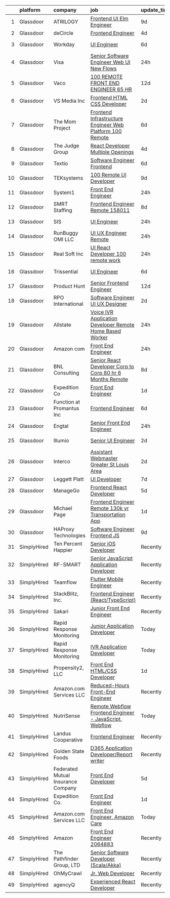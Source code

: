 

|    | platform    | company                            | job                                                                                                                                                                                                                                                                                                                                                                                                                                                                                                                                                                                                                                                                                                                                                                                                                                                                                                                                                                                                                                                                                                                                                                                                                                                                                                                                                                                                                                                                                                                                                                                                                                                                          | update_time   | location             |
|---:|:------------|:-----------------------------------|:-----------------------------------------------------------------------------------------------------------------------------------------------------------------------------------------------------------------------------------------------------------------------------------------------------------------------------------------------------------------------------------------------------------------------------------------------------------------------------------------------------------------------------------------------------------------------------------------------------------------------------------------------------------------------------------------------------------------------------------------------------------------------------------------------------------------------------------------------------------------------------------------------------------------------------------------------------------------------------------------------------------------------------------------------------------------------------------------------------------------------------------------------------------------------------------------------------------------------------------------------------------------------------------------------------------------------------------------------------------------------------------------------------------------------------------------------------------------------------------------------------------------------------------------------------------------------------------------------------------------------------------------------------------------------------|:--------------|:---------------------|
|  1 | Glassdoor   | ATRILOGY                           | [Frontend   UI Elm Engineer](https://www.glassdoor.com/partner/jobListing.htm?pos=109&ao=1110586&s=58&guid=00000181b366e1b091835a95a7c1fa7d&src=GD_JOB_AD&t=SR&vt=w&ea=1&cs=1_2591b9ee&cb=1656572273509&jobListingId=1007951974151&cpc=9DC6E4D8324653EE&jrtk=3-0-1g6pmdoegh7jj801-1g6pmdof0k61j800-68a92fa90fcbb848--6NYlbfkN0Coaqwr41TC2LgejnR7Utnytr6GYvK_E0y3WIq7ZdLRae9o-QpJIESlqP3qGLJFeU5dqe6N4gMCbDR-n3pXvhT98Mgxod8UQAAqLWEQreMdixZW2B1RD6nfE-sLKercspbsywCsncoq0A22johr5wHrPfrvYirmkD7Z-IhZUBpg9n0XvkQQuqYKp6cIBLnCcSwzBWNWAwlFUgRWgPh2_ATYMq-9sXKbIZebuK9pc88H4lJLaAAgGwe8a_m8R8vLDTIUNkWy0bv91qp0mwaqmxAwTMQvyynsCNMUbGmyEQJ-Wrka_NvPTn2lLXBrtpTdBybqfGeBOJD0iwLTWJDjVjD9JSP0UsgoUQC8ceOFzSXrMpw3YgqiqYb7cSkXUfldybCDImKFiKYiu7U5I3OdylrQeIbcUCa_eH2x5Uyh3w2fLU0YeOk6BFs_c4txozpGMh7-Voj8lmcvwwCgbzh5xCGMuRJ4TKkhB_Np41agn9RbZZ1uTYOqAejZ_64yam8fCxU6G1DIH71VZw%3D%3D)                                                                                                                                                                                                                                                                                                                                                                                                                                                                                                                                                                                                                                                                                                                                                                                            | 9d            | Remote               |
|  2 | Glassdoor   | deCircle                           | [Frontend Engineer](https://www.glassdoor.com/partner/jobListing.htm?pos=126&ao=1136043&s=58&guid=00000181b366e1b091835a95a7c1fa7d&src=GD_JOB_AD&t=SR&vt=w&cs=1_b79ec125&cb=1656572273510&jobListingId=1007963235586&jrtk=3-0-1g6pmdoegh7jj801-1g6pmdof0k61j800-dd5f0d586b805b4e-)                                                                                                                                                                                                                                                                                                                                                                                                                                                                                                                                                                                                                                                                                                                                                                                                                                                                                                                                                                                                                                                                                                                                                                                                                                                                                                                                                                                           | 4d            | Remote               |
|  3 | Glassdoor   | Workday                            | [UI Engineer](https://www.glassdoor.com/partner/jobListing.htm?pos=121&ao=1136043&s=58&guid=00000181b366e1b091835a95a7c1fa7d&src=GD_JOB_AD&t=SR&vt=w&cs=1_ede599cd&cb=1656572273510&jobListingId=1007959907290&jrtk=3-0-1g6pmdoegh7jj801-1g6pmdof0k61j800-ada1f711f25d9fab-)                                                                                                                                                                                                                                                                                                                                                                                                                                                                                                                                                                                                                                                                                                                                                                                                                                                                                                                                                                                                                                                                                                                                                                                                                                                                                                                                                                                                 | 6d            | Pleasanton, CA       |
|  4 | Glassdoor   | Visa                               | [Senior Software Engineer   Web UI  New Flows](https://www.glassdoor.com/partner/jobListing.htm?pos=122&ao=1136043&s=58&guid=00000181b366e1b091835a95a7c1fa7d&src=GD_JOB_AD&t=SR&vt=w&cs=1_f965b183&cb=1656572273510&jobListingId=1007972075918&jrtk=3-0-1g6pmdoegh7jj801-1g6pmdof0k61j800-0d93a301127dfbba-)                                                                                                                                                                                                                                                                                                                                                                                                                                                                                                                                                                                                                                                                                                                                                                                                                                                                                                                                                                                                                                                                                                                                                                                                                                                                                                                                                                | 24h           | Foster City, CA      |
|  5 | Glassdoor   | Vaco                               | [100  REMOTE   FRONT END ENGINEER    65 HR](https://www.glassdoor.com/partner/jobListing.htm?pos=115&ao=1110586&s=58&guid=00000181b366e1b091835a95a7c1fa7d&src=GD_JOB_AD&t=SR&vt=w&ea=1&cs=1_1e7938c4&cb=1656572273510&jobListingId=1007947396702&cpc=3BA4CE39D5B5DEF5&jrtk=3-0-1g6pmdoegh7jj801-1g6pmdof0k61j800-58688c7a8f706af9--6NYlbfkN0D_sybMACCpf9B-677oK5j6rPldVB6BlrVvFjO_o-GJZbzuF-qh4PxErFUqfUsv_6uinODIL5mAZVVJitIfjLALgNjW5B-RZcEq3PbL2IbPjVfEAYoffua0oZHfkMewnXWVRF3DdMw69ug2sMsz3Xw8qMj1Qqg_aE_8SvbmpL7ouqOMYPoYN6ekyrmrC9lLQ8afrx9EJWAiPEIHyX_cVhIin4pMJarWsH1BUNASD_rui61Q73gH1-d3uO13ZrXwtr01b3uczFX0fupl5k3uMHOrW-lpn_n4clUw03Vx7P-8WdYaiZx5QBdUOqn-Y6XrkZxOApmoh2tVpnEv-omeJd7lsEv8UzYJvC3Xj8redMhuTe6us4oKClktapa2BIXhMGtOO3axd6WxRfsIFuPVY7DSdgvgOwHZtb59CwZlhMMvNFGb3EdaS6Fl_fS3z-rp3VLfq_SzAeoxPT7tj-XGClKtMoIqgE1uCRn1LmeLeAzowq1I2cdpOnYjatbacsvgnIPUbXK4BW3RY7iXqrjTGXdSQJRaDc9l_Rk%3D)                                                                                                                                                                                                                                                                                                                                                                                                                                                                                                                                                                                                                                                                                                                                                           | 12d           | Nashville, TN        |
|  6 | Glassdoor   | VS Media Inc                       | [Frontend HTML CSS Developer](https://www.glassdoor.com/partner/jobListing.htm?pos=130&ao=1136043&s=58&guid=00000181b366e1b091835a95a7c1fa7d&src=GD_JOB_AD&t=SR&vt=w&cs=1_080ee2de&cb=1656572273510&jobListingId=1007967057812&jrtk=3-0-1g6pmdoegh7jj801-1g6pmdof0k61j800-3443cfae60bfd52c-)                                                                                                                                                                                                                                                                                                                                                                                                                                                                                                                                                                                                                                                                                                                                                                                                                                                                                                                                                                                                                                                                                                                                                                                                                                                                                                                                                                                 | 2d            | Praha, TX            |
|  7 | Glassdoor   | The Mom Project                    | [Frontend Infrastructure Engineer  Web Platform  100  Remote ](https://www.glassdoor.com/partner/jobListing.htm?pos=110&ao=1110586&s=58&guid=00000181b366e1b091835a95a7c1fa7d&src=GD_JOB_AD&t=SR&vt=w&cs=1_e048181b&cb=1656572273508&jobListingId=1007960551232&cpc=48B9F4758953335C&jrtk=3-0-1g6pmdoegh7jj801-1g6pmdof0k61j800-8b6cd9f3fdcd4673--6NYlbfkN0BDp_epf89aHDQhKpPegNJQ_ldQpEFZQsM9OcONMGxWx6pU56EKHF58QjVdAUvn2gXYKO4z_26SU89mHjci_GDptnJftDDPcxP0KxPscXU_iJibb62k-e_C3qR3RrmGQfpENVf3k1cehNsQ5_FH7xqIjMtBDL8gXo6Q733l_qCP9oQWR6Oy0psELGpZjphkp0fWtgUKAC_m94DbKkgmhMX2fZneORsDDrRyefB4XSoyOLM5lHvA0lCw775le9cLnyDs_Q6qYosIkCpd0-wH0rLtESeir122nszDzQKzw2PZhE17PkiVa_wezs1d1l8iWid9ZgGX8U6l24zyxtQ_wpmBYKnio6eZGaBoEW8DNtjyrY7ED5x090qr1HhQpNmyq_3xDt-fu2bpO8y5UJjl5duqkc9FWqdNpvTV6jeVRQUyqnoLX4qVlpFgbLJ8PMgKcnExQKebLFFrHu1LiALXIowBPY6w8GKwaf9Vtb22L1YGQj4tmYNf912yvz9mqA3d7UooBmFToa6Ix4TWbE_S6G6Pyj_A0DZdnz2wDhMhwCjywPYma0tDINAbPufCCGaWTPc%3D)                                                                                                                                                                                                                                                                                                                                                                                                                                                                                                                                                                                                                                                                                                             | 6d            | Remote               |
|  8 | Glassdoor   | The Judge Group                    | [React Developer  Multiple Openings ](https://www.glassdoor.com/partner/jobListing.htm?pos=107&ao=1110586&s=58&guid=00000181b366e1b091835a95a7c1fa7d&src=GD_JOB_AD&t=SR&vt=w&cs=1_156594a6&cb=1656572273508&jobListingId=1007963240515&cpc=1120CD366D53BFD9&jrtk=3-0-1g6pmdoegh7jj801-1g6pmdof0k61j800-d48de8b7d052d952--6NYlbfkN0AEfvaTCbEyT-QU0mB1I0G9RQ6RLW6MmY4ibAKfSb27DkVWgLbvCGilYWmviU5BJjyNQT2aN9fkkQ1H2uZ_WjwC46DAHUuHQRo-mSD7C9QDvyrEW7R7b_MWDhVUI4Ifm--fdHBYuZOo8MPgW3nAMfprUdRBzNCT1PlIZsQuzElbaTo5RXDblH2qQw130C9eO8DlqBGTDqs1dyxYg99tRhmZ8gK9GG8ma9qmz8gChtOIp6mlwNUB0h0LTGp_sl8OU2bqWR4Jfk0y3fF6nrs3vikIgIhJFWrYZ75DXJ6M7siGaV7RwF6-E3VUVE1Nii7tTBR3K8Kz9-KyEsuq8umFowVycCxjUHATdZJZczNKOSu9BQ8MHucw8q3mXOVhNGulMknZ0tN8QaNOvtG-AAIRWLGKBKFJ6ZPpaNmc3vTuQzwftP5lrMPnqZLcf2iM3UwjVX7ZOKZn-R3o9mVA4w9lKnrshKVSlSoTfWvjldPUrm7a4uVGAVzpJrj3NGQY8zOyFbxrm1u7WHgBP6bg7mYWkdTGiL8UrcsDP9Y8RDigrumMGuDqIDOb9n_Ab9fRGpD6ftRNecvAsz545aq0dh1es9v5coFwBjgiJxM1t_Cc8hzWNFzekUS3rzs9wZXGLKxGAHomFGj6hd8XCeEaMhdceUrE8zICrlHisng%3D)                                                                                                                                                                                                                                                                                                                                                                                                                                                                                                                                                                                                                                      | 4d            | Remote               |
|  9 | Glassdoor   | Textio                             | [Software Engineer  Frontend ](https://www.glassdoor.com/partner/jobListing.htm?pos=129&ao=1136043&s=58&guid=00000181b366e1b091835a95a7c1fa7d&src=GD_JOB_AD&t=SR&vt=w&cs=1_a45b6f70&cb=1656572273510&jobListingId=1007960704624&jrtk=3-0-1g6pmdoegh7jj801-1g6pmdof0k61j800-2cbb7fc0601d8919-)                                                                                                                                                                                                                                                                                                                                                                                                                                                                                                                                                                                                                                                                                                                                                                                                                                                                                                                                                                                                                                                                                                                                                                                                                                                                                                                                                                                | 6d            | Seattle, WA          |
| 10 | Glassdoor   | TEKsystems                         | [100  Remote UI Developer](https://www.glassdoor.com/partner/jobListing.htm?pos=111&ao=1110586&s=58&guid=00000181b366e1b091835a95a7c1fa7d&src=GD_JOB_AD&t=SR&vt=w&cs=1_b039c121&cb=1656572273508&jobListingId=1007953178062&cpc=451933188B21919D&jrtk=3-0-1g6pmdoegh7jj801-1g6pmdof0k61j800-d3956c46580d6977--6NYlbfkN0AuKz8EBO1xHDEL7V2YF9xF3dC_I9B9i-Zw2Jh8clPMK9BxhHDJszxSyW718EipT5P2MyPDlS-4k0k6GEHyNj7NkJW8zZj93Iq-Cx0BoQ0nKgYq-8fHSWfboDjtmjf9AhZS9oM6IrcdNIERSN6UW6E7rEns8ORMnZte4ZYa4j6j8VCywIRfp0A2xzmTwtDuAyyZaSgv1ERTGoENvQmT6jzak807DXwylBxMPWD1wdYRD7MkPAqX2ull3Wz7j_zSzHcyun_kUYteMp7eY-SYokrQxD-5yeypP4lqihb8LqSgkXA90obVZ-aUudFuVpXlDIKCPmfn8lUCMFiqRBbxs-dnbD2N5emC-sJb79V3xNBqfb6tHhf_scmuQ84FEYd42B6Jb_rl7K8J5pSAVvzzls-iptywYK6zJGmJvelhWtKLhX3c4uthKEOeGe0SKWUrI_xseWKZMfHD7L8lehlztWxC4NTqkvn3FtLKzjuLXhlts41YGrolPUHjPLjmaKsp_xFORwNtlOd3nfJnYku2wzxC1zVw_ik2nuaH_97vyjFpj1MgcunPW8i_2BDZbv1gMStBDuutsOFwEgrrFsYONV-IzMU0pRilsMhipuhgxzbmBq31juN5LqrZLPeO4sjkNHskIrSaFsJqhdgivEtDKR6BptOz5l1Os_7mmbYAZUlLRK2epW4kT08j8oCPlhFUPXyhTgfqj4UYig5ZggsoWEJILoDPCjLuPjG0zOZqUMgJr4CliCHQ9tb5aHhydOadfI43HTSU4w6AAvh_45qDtYkMOKIo5lIK7SSxMrfhatB397QCe27GPA2KSKXmgppxJOf7KbFVj5zqZCUPUYxKnZJkUrb6lUqW7_SdygE28788U3xlUtCFrJQVdypHwRXivNhE7lv_Co3eBvLRLweM6cu7ky0qCjfrtpEJQE8b5SjMbyMVpQgVREFOGei3MJffjzk%3D)                                                                                                                                                                                                                                                                                                                                                 | 9d            | Atlanta, GA          |
| 11 | Glassdoor   | System1                            | [Front End Engineer](https://www.glassdoor.com/partner/jobListing.htm?pos=124&ao=1136043&s=58&guid=00000181b366e1b091835a95a7c1fa7d&src=GD_JOB_AD&t=SR&vt=w&cs=1_fc70718f&cb=1656572273510&jobListingId=1007971653258&jrtk=3-0-1g6pmdoegh7jj801-1g6pmdof0k61j800-3d9ba37531c09930-)                                                                                                                                                                                                                                                                                                                                                                                                                                                                                                                                                                                                                                                                                                                                                                                                                                                                                                                                                                                                                                                                                                                                                                                                                                                                                                                                                                                          | 24h           | Remote               |
| 12 | Glassdoor   | SMRT Staffing                      | [Frontend Engineer  Remote   158011](https://www.glassdoor.com/partner/jobListing.htm?pos=108&ao=1110586&s=58&guid=00000181b366e1b091835a95a7c1fa7d&src=GD_JOB_AD&t=SR&vt=w&ea=1&cs=1_cb1f684a&cb=1656572273508&jobListingId=1007955271154&cpc=A65DF3A704A48F9B&jrtk=3-0-1g6pmdoegh7jj801-1g6pmdof0k61j800-108d833c51046b8a--6NYlbfkN0B1iZffVNwR6yblgx4UGLPVYtj6CoeVi8wBybtNKgrFUOUXRgJbsWR06Qg0ALePDRbHJLWlQmYXsFyQqWuiDwZ6TabC5c7hvZOHYvvPMIc6sgcRC71RL1rFhfXgXleD67TENPdnVQJP9HD3pZdQ2jCyWoQd7YgqMi46X19hqownWDuuwwDXAD4aMfjWebe2EjsfkfHzC5xr_vaL3N3meEancbAtbxPiU9gcaEPe6LdXM_FM2TjN29KsQOVnka05oGiVDJeVzzc0kDr7kPIsSWuhxoQA4uCznQ8giJRotUw4veLDwUXExQ7PgfkAoJegUUa7hFH2s3G8-mD6jouzn01ceT0izqTjHTvAI8gcj1JK_Db4ZJ9lh9IgKjfNgwTKjvsPxxT70UlS-4gNXCekX0n20VQJ3OHwQCqZOr3AQNTryD3N1kNNTAtjBguxhLBKJx8_vLniS7wYUhTKDtxKUSBov7c2WY9rAAiygKoW1UYZKPX-8zwULcQFzJWuhJ6cH55Owo3Ddw4aINqIWLwDC7mW5Mdw6r2hjPPKD5q1JVq0gg%3D%3D)                                                                                                                                                                                                                                                                                                                                                                                                                                                                                                                                                                                                                                                                                                                                                    | 8d            | New York, NY         |
| 13 | Glassdoor   | SIS                                | [UI Engineer](https://www.glassdoor.com/partner/jobListing.htm?pos=116&ao=1136043&s=58&guid=00000181b366e1b091835a95a7c1fa7d&src=GD_JOB_AD&t=SR&vt=w&cs=1_263af13b&cb=1656572273509&jobListingId=1007971185075&jrtk=3-0-1g6pmdoegh7jj801-1g6pmdof0k61j800-01e82bb3eb3adf64-)                                                                                                                                                                                                                                                                                                                                                                                                                                                                                                                                                                                                                                                                                                                                                                                                                                                                                                                                                                                                                                                                                                                                                                                                                                                                                                                                                                                                 | 24h           | Sunnyvale, CA        |
| 14 | Glassdoor   | RunBuggy OMI LLC                   | [UI UX Engineer  Remote](https://www.glassdoor.com/partner/jobListing.htm?pos=125&ao=1136043&s=58&guid=00000181b366e1b091835a95a7c1fa7d&src=GD_JOB_AD&t=SR&vt=w&ea=1&cs=1_dfe58fbb&cb=1656572273510&jobListingId=1007970961814&jrtk=3-0-1g6pmdoegh7jj801-1g6pmdof0k61j800-47225a62e1b6a6a4-)                                                                                                                                                                                                                                                                                                                                                                                                                                                                                                                                                                                                                                                                                                                                                                                                                                                                                                                                                                                                                                                                                                                                                                                                                                                                                                                                                                                 | 24h           | Remote               |
| 15 | Glassdoor   | Real Soft  Inc                     | [UI React Developer   100  remote work](https://www.glassdoor.com/partner/jobListing.htm?pos=114&ao=1110586&s=58&guid=00000181b366e1b091835a95a7c1fa7d&src=GD_JOB_AD&t=SR&vt=w&ea=1&cs=1_c24e4c8e&cb=1656572273509&jobListingId=1007970580854&cpc=AC285F3A3ECA6BB0&jrtk=3-0-1g6pmdoegh7jj801-1g6pmdof0k61j800-5284f85ad6195eef--6NYlbfkN0DiQIiDHDK-hQubne5EGaja-6KWeX3s4TLCkt3ADUaSLMlLPfpfJJ3bm-5w7QVCX0iw-Wgi7W_Hrx0OEeBckaVKchnq7aP2epdDcRZHVfSr9VmXcWpO77UbIiHbCLM4sus6epIQS1CjkGF4clU1Wk7FOVFLk9I2CUixOrmxmsjzYUyaiQ8E5D4nbjEI4DmnK8yVQMQxzwyO1fGkwAGVd4EVm7tOCNvprasLYkcWOPF0roDJFSoUGaLaJSh1CL8XqqL1ITrLAecOdWQRyKQd79CE8JmzGxCQFC23gaOSfl1EO6NzJIj7yw8F7wVUhUq869jUjtvAOOzD-qDBHKR6gy53AXl-JWjVpeWA4yuoEg2vshnlfqBModH4KaxHfEyjutiQEcXHJ6tZZcY2GMlwAob71Ke_EPcdpw3KG1N6aB9wXcjsdckPYsDjM5zoRhL4dW_fdw0TU6OeuXbRC2zJAHf_X2qc0qbjzGElbrpodkc6idScGuoyiMhlbMcwdzGxM6vzhgSwhEWfbQ%3D%3D)                                                                                                                                                                                                                                                                                                                                                                                                                                                                                                                                                                                                                                                                                                                                                                                 | 24h           | Remote               |
| 16 | Glassdoor   | Trissential                        | [UI Engineer](https://www.glassdoor.com/partner/jobListing.htm?pos=117&ao=1136043&s=58&guid=00000181b366e1b091835a95a7c1fa7d&src=GD_JOB_AD&t=SR&vt=w&ea=1&cs=1_6817abb9&cb=1656572273510&jobListingId=1007958688558&jrtk=3-0-1g6pmdoegh7jj801-1g6pmdof0k61j800-4c0ae36d9a8686a7-)                                                                                                                                                                                                                                                                                                                                                                                                                                                                                                                                                                                                                                                                                                                                                                                                                                                                                                                                                                                                                                                                                                                                                                                                                                                                                                                                                                                            | 6d            | Rochester, MN        |
| 17 | Glassdoor   | Product Hunt                       | [Senior Frontend Engineer](https://www.glassdoor.com/partner/jobListing.htm?pos=106&ao=1110586&s=58&guid=00000181b366e1b091835a95a7c1fa7d&src=GD_JOB_AD&t=SR&vt=w&ea=1&cs=1_c17c1ab3&cb=1656572273508&jobListingId=1007947329605&cpc=39721386339D0809&jrtk=3-0-1g6pmdoegh7jj801-1g6pmdof0k61j800-8136aefaea2520ff--6NYlbfkN0A67EbyqQZ2m7633xFuWhEzGHB4JWu7JYf7ZqKJexKnqwkHDCuIAQHC5GSCUEEW_O4W2Fj5X8aAm8BG-tEN4OmxqKzmWsU_zySLMAdMbvosejPWFlvc6JqTjmQ6AZRYm94UsJX27MyE1lsV0TQZ3Wi9la2vWyIEFmqOAhpWC8JfuND9kKn-TRsQEZOJYO1inePF4GhmoxpWRFiK9eWfiFO8B6CDRYOBNE5qvUpn_IS7eWewHe855-aYCVBlND1WcHqRp3GwwlybbvPIIIGp-Oro8KpW3Ja7osDVHxyKQt5DLxVcsdAPAFlCN8RCP0BLc7m0C0xYb-zu_NIj9_bQHsralCia9w-7Vq9r537Pu8yJFE9P1gDsStEBkx8MgXQ6uAe-hs5BO_tKdiYjmiwnCWBEZyzjv0u2aFSAT5y06MCbsh7b6J9E-vFwdMu4OxA3Cj-A6YHXnfnpJO3pt3gnyA-jjSNQk2Oi_LsPcvcDMGK7BW2H1Za5T_KjnFBjNtl3Nrpupij71KaAPA%3D%3D)                                                                                                                                                                                                                                                                                                                                                                                                                                                                                                                                                                                                                                                                                                                                                                                              | 12d           | Remote               |
| 18 | Glassdoor   | RPO International                  | [Software Engineer UI UX Designer](https://www.glassdoor.com/partner/jobListing.htm?pos=128&ao=1136043&s=58&guid=00000181b366e1b091835a95a7c1fa7d&src=GD_JOB_AD&t=SR&vt=w&ea=1&cs=1_ac122c79&cb=1656572273510&jobListingId=1007966681552&jrtk=3-0-1g6pmdoegh7jj801-1g6pmdof0k61j800-e8fd3656b29ea744-)                                                                                                                                                                                                                                                                                                                                                                                                                                                                                                                                                                                                                                                                                                                                                                                                                                                                                                                                                                                                                                                                                                                                                                                                                                                                                                                                                                       | 2d            | Houston, TX          |
| 19 | Glassdoor   | Allstate                           | [Voice IVR Application Developer  Remote Home Based Worker ](https://www.glassdoor.com/partner/jobListing.htm?pos=101&ao=1110586&s=58&guid=00000181b366e1b091835a95a7c1fa7d&src=GD_JOB_AD&t=SR&vt=w&cs=1_f84699c1&cb=1656572273507&jobListingId=1007971653156&cpc=F4EED0218A761C36&jrtk=3-0-1g6pmdoegh7jj801-1g6pmdof0k61j800-8c7a27ba036c1510--6NYlbfkN0BLH0BMQoDn-yw6Urt952hBm1JLFZ7WpBxND2cMIOjOqbFVk94wXfJol2fCSe2VsLzwYQDVY4yBLntNWfIPt5l66p5kRYhLtEcg4ykaKF05Z6T24cP9QCrenQUeOVoLB8L-2OP0qeJa08glfgqjNjozolX7HWtXMbMGFlQKYkmc74yYjwkpfeBTjE9jqilbRmI72W1HCC6EgWp8JtuHE9XrXP3zE9hmCWaQSPLG_QqTxAH3UUuBhmQQ-qE0NfXJTwMGpXTiuqP_D9CP1SHsiWUTtW_olV_GnXE4IR4HLwzEBqCJmmcHaGsL4LJovR5FUYn1DI4zcBfNvfj_gs92L-fSS2wfx8uRi8EDBGnfDghKBP8NWQvLDRuohFNvyC3hmjqcKof7nT638S6WYGRcczFipafnljBYDiFUpbacUvKO9U1a5KM5ANUBniqqzbCkbQXewdA6Xaiub0erm_KRX7cuRGDsZN0kSjcKheDfPBvWt-GDZ3j10sEn7kpZhYF89f9NoWZkRM-mtg7YSJ7RcjgsyPC7E83HTM1Cg7JYSUZL-ZLhXvKkI10sD1x71fQGtk3u1llRjW3TDcfbGlnlnzrYkHVPQw9CVnL3epEBU51L6NJrawKftgy0fiGFFm6sS8f_AhjoaIShFlXdyz01AvGRrf1_rG836HP-3qJ_GLsvXeyXqcyoyBSLYhXjR0pbv2FcimbS0c03ZiQf_my13YijLCG4RyBT_Op19T21sL258P5i0trQDKR3i4OvCjPKkXN3zIDWg-VVc4BB4hdQr402O-1Vyn-LoFpmmVj5OF94w0u2uwAbTJkQShm90O8uiTTwTs5Ikwdkr97nH_yJxeAVmOfdc5wBLUwA0-RSmefmEJWzFJPcar_TWQTlSLM-Kxs1vTqVu2rg57kIcGfXO1s3bQVPlpNtClOYnVjhmxAFn2cGy6FMqbrEPbqwsRZP0bmCniYI1CRyNYhFf2K-cGSFXb0pyasmLrwoNFdS1Jxjq6-4eXOKt6HwsZoz6VaRhFVCO9GTI_3F3DtpfREsK3ogzkxCVAQiIkR2WjWiylHfyaHR9UPBlSi9q9VeGkc0jLdFL6zp9OgtArUhhBDE7ozKLt-JIFvB-OvPxZWqxVoIoiolBHPdu3GOwmydl__wcRt5VY5bTJaxCFx9NGJ03WIFWrMiGlShgCpwvbD3BlKDfkSCE33GCoqz9eeCJ1JSrRK5VbWTpHdv8qNVyrQAfDUVsqatFPBzoCpo719nwnp4OQ%3D%3D) | 24h           | Remote               |
| 20 | Glassdoor   | Amazon com                         | [Front End Engineer](https://www.glassdoor.com/partner/jobListing.htm?pos=105&ao=1110586&s=58&guid=00000181b366e1b091835a95a7c1fa7d&src=GD_JOB_AD&t=SR&vt=w&cs=1_a1ed571c&cb=1656572273507&jobListingId=1007971580250&cpc=2CAED5C921A5F994&jrtk=3-0-1g6pmdoegh7jj801-1g6pmdof0k61j800-96f09057520b672a--6NYlbfkN0CKJOvZ2V5IrJ1cL6f27LnM8XR4tisTi-a8V3t-dR9dwsgFRvlGUQc2Ve2CGI8d6VNR5Txrgj9g-8Wv2dJ_tXc8X19QVapsMUaYLLVg7ZrFbPqUc5CVwb_IAwE6a3_uCwTjr9JexuZaUWFGGxjriMAw9Zg2VNACL7zbC9cq-63VFPhZJJ5DWjrHu2JYgDkKruSOjmL9e92tQPb8WhUl-vYDlgy2QRdtOBzck_vVnoGfeVijKlwexKx9rxJ7SY7eJQln8TtPSHLlaw4nF0lJPqtYPr_UPp-pl3t3kE5dwPbjWlzop9PCq0FLxhZa4yylPZzE5qUoEwPZl3fQAF218DemS16ajZqlIhHLv8I2u40ef3cYK2Bg9u3kl3jL9FrZg0-d9T8Lp2erOz9_wld0Le2EG4jrY7Fs_W8o5LERHSTyrX1Kvbin1sX8)                                                                                                                                                                                                                                                                                                                                                                                                                                                                                                                                                                                                                                                                                                                                                                                                                                                                                                     | 24h           | Seattle, WA          |
| 21 | Glassdoor   | BNL Consulting                     | [Senior React Developer  Corp to Corp   80 hr  6 Months  Remote ](https://www.glassdoor.com/partner/jobListing.htm?pos=103&ao=1110586&s=58&guid=00000181b366e1b091835a95a7c1fa7d&src=GD_JOB_AD&t=SR&vt=w&ea=1&cs=1_32d1e434&cb=1656572273507&jobListingId=1007954054642&cpc=F583A5AE0DDDFE3A&jrtk=3-0-1g6pmdoegh7jj801-1g6pmdof0k61j800-a054322f71e31c42--6NYlbfkN0C_eQCgnQ3dunn2kgXxy7uUxBB8Rm9uGSd45wqHXb30Yg8zVueN0yWmrQBlk4zVGIJwnK3RkD3ssWPf14Umf3ebhspzYafd6b_oxXdYEc-l_eJ_QQyD2mHbcs-AJKoD84094C2XyNdZdELZCGYFqE2O-dbytIL4l-jIRehdJ-y4VKi4UJG5NqA2oMW9368H6HeSJL9U97avd_paDMlCStUFyxvH6Ya2RYmGdTXKRCgQtYFPhOzU46WKDX8yE4LHS-kve1uI5Vlm50QZ5qTYxaIovUOiD0RQN7XLmKQzzuIHVln-lQ7zmvvgRGziN8CBpJvH9URPVnI1GWmH0zXtqUE0x9d8BZnWTTM4zf2sXW3SSttjjpZIUJt0USidZ5q6gp6mSC-SDn1PcfIpeOb9_4VrYtZ29kKa65S1jMjRbyS1VWrEjmS9kK2q2rZsEtoHcXDmxLqEgaOjXYlCx0p7Z0IZK_IaQ3J1sDTXmA9zOTSwG12Qn-MuEVi1d2b8VBsTJTRuoMh1AlH9CVhaB5StaoI_Hb9II4WlTGs%3D)                                                                                                                                                                                                                                                                                                                                                                                                                                                                                                                                                                                                                                                                                                                                     | 8d            | Remote               |
| 22 | Glassdoor   | Expedition Co                      | [Front End Engineer](https://www.glassdoor.com/partner/jobListing.htm?pos=120&ao=1136043&s=58&guid=00000181b366e1b091835a95a7c1fa7d&src=GD_JOB_AD&t=SR&vt=w&ea=1&cs=1_45c65739&cb=1656572273510&jobListingId=1007968544783&jrtk=3-0-1g6pmdoegh7jj801-1g6pmdof0k61j800-60e3ce1f1b58f20e-)                                                                                                                                                                                                                                                                                                                                                                                                                                                                                                                                                                                                                                                                                                                                                                                                                                                                                                                                                                                                                                                                                                                                                                                                                                                                                                                                                                                     | 1d            | Remote               |
| 23 | Glassdoor   | Function at Promantus Inc          | [Frontend Engineer](https://www.glassdoor.com/partner/jobListing.htm?pos=127&ao=1136043&s=58&guid=00000181b366e1b091835a95a7c1fa7d&src=GD_JOB_AD&t=SR&vt=w&ea=1&cs=1_d9bfc207&cb=1656572273510&jobListingId=1007959091498&jrtk=3-0-1g6pmdoegh7jj801-1g6pmdof0k61j800-8e150d5cae92626f-)                                                                                                                                                                                                                                                                                                                                                                                                                                                                                                                                                                                                                                                                                                                                                                                                                                                                                                                                                                                                                                                                                                                                                                                                                                                                                                                                                                                      | 6d            | Remote               |
| 24 | Glassdoor   | Engtal                             | [Senior Front End Engineer](https://www.glassdoor.com/partner/jobListing.htm?pos=113&ao=1110586&s=58&guid=00000181b366e1b091835a95a7c1fa7d&src=GD_JOB_AD&t=SR&vt=w&ea=1&cs=1_67da905e&cb=1656572273509&jobListingId=1007970833623&cpc=8795CF9063CD573D&jrtk=3-0-1g6pmdoegh7jj801-1g6pmdof0k61j800-e25ebb7456c39449--6NYlbfkN0B7Z8t6fEMDh_BTkcJVPNJicKvZQEBTy5HSwyHa20ewqmyfWNXjNsfvmtdqiCQm-EyDXgLWFytLLsfC38lNvoerlMTn9UaB6TNDLizk5P4jh_tonueOT7PIItT6pQ9MouzwJmMV-1RmNLDILYKK-mCU19N-kIrZbD95DchBEFbyQiyO4YNJFBPAaAeANCbY7rfE3ZwWj12CfCFwa9PgrzAfBlOgXOl4RgCwcUBNo0zr98IJc45H6elSRQLmHyotoss-me93q5kvrbCvocZDP4ALlo4TWFeJzq2ue2-h0ws6QZ2kyhO1Ky5LNI43T9F8wlBk1Qjs7nldrKfTcZY0yOns-kcyyulntYJ_loS5EP0Nk75tt07A8g3V60kpJA1Gns1tYKhhVAxNMa6YVR_iHtdWH7ZQJ9BgOw6KzBfebpaWg3AuVCICIzs_LkZ9MmuQnl7WXbfNg7Z-hyuAcxSdE3PcZ0uEXyA6xOrWIxXN9PwVE2SMBlqVTorMb3fHZtwXY70%3D)                                                                                                                                                                                                                                                                                                                                                                                                                                                                                                                                                                                                                                                                                                                                                                                                           | 24h           | Remote               |
| 25 | Glassdoor   | Illumio                            | [Senior UI Engineer](https://www.glassdoor.com/partner/jobListing.htm?pos=123&ao=1136043&s=58&guid=00000181b366e1b091835a95a7c1fa7d&src=GD_JOB_AD&t=SR&vt=w&ea=1&cs=1_b64f553a&cb=1656572273510&jobListingId=1007967560154&jrtk=3-0-1g6pmdoegh7jj801-1g6pmdof0k61j800-fc4aa318b4a06479-)                                                                                                                                                                                                                                                                                                                                                                                                                                                                                                                                                                                                                                                                                                                                                                                                                                                                                                                                                                                                                                                                                                                                                                                                                                                                                                                                                                                     | 2d            | Sunnyvale, CA        |
| 26 | Glassdoor   | Interco                            | [Assistant Webmaster    Greater St  Louis Area](https://www.glassdoor.com/partner/jobListing.htm?pos=102&ao=1110586&s=58&guid=00000181b366e1b091835a95a7c1fa7d&src=GD_JOB_AD&t=SR&vt=w&cs=1_9c1cdd8d&cb=1656572273507&jobListingId=1007965485614&cpc=214153447B1391FC&jrtk=3-0-1g6pmdoegh7jj801-1g6pmdof0k61j800-7b46df5e5959713c--6NYlbfkN0AZhccrYCUSJlZEde1UnGXnwlG1V9FU8luw-eezWnVYrwkZU9Nn3vDP2-UrMJ-b6pyT_6nJM735vnULW9BzI-aPGf21a2p0ucb4pUqxker-jt_MxUzrkx5dEuxBsKW_xK8WAKFS6Kae0KyGOvlWGOO_b1aDjmHOQES94ObST1sA8F601tiPJ7R8nXut9kVClrPx_hKr_u88CznhgtyQHQWrIb2AaBVWfBJe32V1I6opHoCXDUvoMPPi92qkBgzgWUWaQ_mgIHh_GGdOkLxfgSePv6OATt7dSj7-xadCCNwalqkQxr1jcS83_RNm4thRo-vYtCHl0ZY6ut3-30FHW4MarQb7SUee-PZJ-hN5JUB2gDR_lPtUEckhMSlD-H1o7JOKAxnqYHTLx-kLx0msw5Rt4hY3fZ4J-RDv8P2ZCZCDfqe8ACDcPCCQhzXoC0DBn1gp1_u4R_Js3czoZt2vlUUi8vsQxexWaLWsTcabrDzd4fbLUoyBbFdUkxebD-PeDWIrd4ZbK4SltEGIrZMnHq97Ofvrgjtnwd8F2wW8B10RYg%3D%3D)                                                                                                                                                                                                                                                                                                                                                                                                                                                                                                                                                                                                                                                                                                                                              | 2d            | Madison, IL          |
| 27 | Glassdoor   | Leggett   Platt                    | [UI Developer](https://www.glassdoor.com/partner/jobListing.htm?pos=118&ao=1136043&s=58&guid=00000181b366e1b091835a95a7c1fa7d&src=GD_JOB_AD&t=SR&vt=w&cs=1_50535340&cb=1656572273510&jobListingId=1007957923313&jrtk=3-0-1g6pmdoegh7jj801-1g6pmdof0k61j800-24d3c1303e62a2fa-)                                                                                                                                                                                                                                                                                                                                                                                                                                                                                                                                                                                                                                                                                                                                                                                                                                                                                                                                                                                                                                                                                                                                                                                                                                                                                                                                                                                                | 7d            | Remote               |
| 28 | Glassdoor   | ManageGo                           | [Frontend React Developer](https://www.glassdoor.com/partner/jobListing.htm?pos=104&ao=1110586&s=58&guid=00000181b366e1b091835a95a7c1fa7d&src=GD_JOB_AD&t=SR&vt=w&cs=1_bb765367&cb=1656572273507&jobListingId=1007961839390&cpc=B101C867B3EF2D75&jrtk=3-0-1g6pmdoegh7jj801-1g6pmdof0k61j800-72c0f14e6b9d9f8a--6NYlbfkN0DG4ntHtB_rMsnfhgmnSvK2brktLme1L4SiDeJjQ-izrVOLqRJ5-yjEhSyAj73O13TDuZmN62FX7HKXHUmlp9TyBFhudsVW9tVDj_4QisNoi-PxzSMno8UUeFozhPhEliaHbsAFqGrowyzpeOx6eD8pvZ4nlATVCzHBQomYHfAzBN8SwfcrDKuq-Bf5udh-_G8EbBA5QHNipTkf8jQz-i6sHQXCpNqp8jkBoJ32YGsq010qniELuVk8u3wKbnq1YiXXUZHR1KkPGxzHGfb3IrklXavwBd2fGvhZx3p1nljozAPi2JDmGdg5T8C70amFmUm0HLO9VrvWYIiOcizLa_DiY0NBYIeMrU4_axLHi8LaiuTnyzAm_eEMi5zctEBAFc_etRSEZNA1QvFiiAwSN81Mw1jKUzlZYYDwtULpajGhHoRRJaaCBLrW3yCB6fKJLCoHy0Ly7DYLyI3bFJI6F840lWnL4WjOLg76l-AeO6VwiapZs3rSiS9pfIqMzqfKSrgS7EqKXgkpS4PnN-8QAjUOqB2UTGKiO9GGEN4ZZgpYIhUV612Y07RfRe8_g0ipxkIdibvACb6B8XCi6TdzhNWz29gHUjy_2WY7rUhJvB4LwaIBGDVnP7GBq0vLoLY76jMGFqXm5d2WU9HnU5fwR_Pe1LSxPSEIio4YDQ0wpeaD4caPb7S9lqWuWUumbbQ1esgcRL7Dq7AtirPvMITFdGMDEiWSQPAMydsTjM_I_mPije0b8B7OVkB8M-MkktciSol5MffahuQj1Sz-Bq-Eb4dazWWThuwnBIHdcwg9ILZADOE1hCoaHhFvzDIBqxWLSbWroEYXDfhJ_DLaQ0Fgq6FQwzHDUvWJP8rInz2ZwAgZaE_dnYiG88Mw4Oh1AG2J8SmuMPt8qaW-ve4VJ-fk9YSc8hrD65LM0FKhjHUtC6q4aGKF1y_sCBH6n9Z3L5HcYBpiE1ToDE-9miuGnR2HvY16)                                                                                                                                                                                                                                                                                                                               | 5d            | Brooklyn, NY         |
| 29 | Glassdoor   | Michael Page                       | [Frontend Engineer   Remote    130k yr   Transportation App](https://www.glassdoor.com/partner/jobListing.htm?pos=112&ao=1110586&s=58&guid=00000181b366e1b091835a95a7c1fa7d&src=GD_JOB_AD&t=SR&vt=w&cs=1_ba498176&cb=1656572273509&jobListingId=1007968284625&cpc=F41FEAB56D215062&jrtk=3-0-1g6pmdoegh7jj801-1g6pmdof0k61j800-6249758122c94cf2--6NYlbfkN0BR3ykMnr3Vw97HK5IC0i9Uo32NXohanwqRY-CI8z69bl4xOa6Yve6w6NlWd53uNOdGe3AuXuHqjUk_nPeXu4fzrWt_DEc78RpPS_aOqc6xI36vOzvQPfL1HxUWlMqDcgoxfGQliSCkx_i4PIrEfcMKBGqfpyo1JYlyiJ2F8IeiZJopCFFEkEWIBBKSbqlgMX9T5SvisVzOjcNV2gJTwlGZgcCj4y_Zcd6XB1_Fd7tVR9HH06YV8uoAniHkuqTgE6xjYbFomop2AQ7xx6ydJjeWIuPi70kN-36xXIRJO_pvvsdnKuwZPzS9yrdEgURas6oETOclfXmeZHKvp4ZZdM1XMRZc7-ZYcQM9QaUS2-eFYajrS-ffNRCHklSXFhsniks-USwTNZN9aQvR2OaHuilV23jgLVnEoNAmEbnIA5Z1Ceckj2kXBVGkATt2CpPbTLAMBr8BN8p93v5iow72tZl_ASha_gTmL49q78rw4tVdabeAgl9zQCr-DVDncGVnG1OpuZwla4j1RV2TyuKgoTIlssXNPMymv0BLxvcxyNXcfMJDaguEqjagoWSeQpr-OC6zUoEK-wO__3whgnS_jN7DGSGJ12euAA6F9Cjt_IQYPoEbFWMYoH6z6gaZTxN55zAmy5W1WzzktQ2SXuP_43MrnrTWXsgwZdphcSPimi2-63MoIIGkwALrmKeXWoOMUo_0bzK2vd7sinYbzUyZvtGvAtR4lJMz9V00oVy5FJYaZHz5zV4dEdXS0cguvLq8b9M3xxgJplnDkhfIoEYtmgM_pJkkgfXacHVjcyAlr6dubym-IY_v5O-E416ZMIlQqbZRhGZUtYDHGqxdgWRRU3fU5vUQxricJjVjTjakqvn3Sz0IaKRwt5_Zitq7tNYEO91wE96SFgshL-FKjya7FJ1-ViIsouqFfjBqvzG7pNTvbVAcM4WYsxHrOBJgSQpNc6ZJdyqae9FGiUqLOo-y2Ng26n4oxx6rYu3rWeJou_ZOG6950VCbN9qt1jVanLjCmikf8uI2CGeMM9Or5BSS3w01lct7vq3rfb9v4j5rd7lW6CDDjkQQSYG9YrB8CKCaYSg%3D)                                                                                                                                                                               | 1d            | New York, NY         |
| 30 | Glassdoor   | HAProxy Technologies               | [Software Engineer  Frontend JS ](https://www.glassdoor.com/partner/jobListing.htm?pos=119&ao=1136043&s=58&guid=00000181b366e1b091835a95a7c1fa7d&src=GD_JOB_AD&t=SR&vt=w&cs=1_925af303&cb=1656572273510&jobListingId=1007951391871&jrtk=3-0-1g6pmdoegh7jj801-1g6pmdof0k61j800-fba50119eef1cc49-)                                                                                                                                                                                                                                                                                                                                                                                                                                                                                                                                                                                                                                                                                                                                                                                                                                                                                                                                                                                                                                                                                                                                                                                                                                                                                                                                                                             | 9d            | Remote               |
| 31 | SimplyHired | Ten Percent Happier                | [Senior iOS Developer](https://www.simplyhired.com/job/F175Q6sEOolJ6UOpeNZV3-XYekqXbrwWObs5o1ialYcMGg4RWqoxEg?q=ui+engineer)                                                                                                                                                                                                                                                                                                                                                                                                                                                                                                                                                                                                                                                                                                                                                                                                                                                                                                                                                                                                                                                                                                                                                                                                                                                                                                                                                                                                                                                                                                                                                 | Recently      | Boston, MA           |
| 32 | SimplyHired | RF-SMART                           | [Senior JavaScript Application Developer](https://www.simplyhired.com/job/fq1TV42FHwjWGHtJE3TzrlyGbqviVN8Z6thpJG4qB6JIqfTiSYXgvg?q=ui+engineer)                                                                                                                                                                                                                                                                                                                                                                                                                                                                                                                                                                                                                                                                                                                                                                                                                                                                                                                                                                                                                                                                                                                                                                                                                                                                                                                                                                                                                                                                                                                              | Recently      | Jacksonville, FL     |
| 33 | SimplyHired | Teamflow                           | [Flutter Mobile Engineer](https://www.simplyhired.com/job/Ar2i3K32LAFXsU5PX8BZTcjmzB7epmg8ii8u7iE4E5LXsMinfLdGhQ?q=ui+engineer)                                                                                                                                                                                                                                                                                                                                                                                                                                                                                                                                                                                                                                                                                                                                                                                                                                                                                                                                                                                                                                                                                                                                                                                                                                                                                                                                                                                                                                                                                                                                              | Recently      | Remote               |
| 34 | SimplyHired | StackBlitz, Inc.                   | [Frontend Engineer (React/TypeScript)](https://www.simplyhired.com/job/PHTAD8l1d1wY_qyZtZh2ELDAb-VRZyw7yxuMwctqWk8il2EG0-AbmQ?q=ui+engineer)                                                                                                                                                                                                                                                                                                                                                                                                                                                                                                                                                                                                                                                                                                                                                                                                                                                                                                                                                                                                                                                                                                                                                                                                                                                                                                                                                                                                                                                                                                                                 | Recently      | Remote               |
| 35 | SimplyHired | Sakari                             | [Junior Front End Engineer](https://www.simplyhired.com/job/RCjIc_mXNwnLTvN2U9vkbksuYluN6N73kkEClCgvlqWsFerktWyZXQ?q=ui+engineer)                                                                                                                                                                                                                                                                                                                                                                                                                                                                                                                                                                                                                                                                                                                                                                                                                                                                                                                                                                                                                                                                                                                                                                                                                                                                                                                                                                                                                                                                                                                                            | Recently      | Remote               |
| 36 | SimplyHired | Rapid Response Monitoring          | [Junior Application Developer](https://www.simplyhired.com/job/zVTkbub4p1lgc_JEAGOjVDKwp0cmO6JD_6RgZS_VGoImGKWwNdZ-Ww?q=ui+engineer)                                                                                                                                                                                                                                                                                                                                                                                                                                                                                                                                                                                                                                                                                                                                                                                                                                                                                                                                                                                                                                                                                                                                                                                                                                                                                                                                                                                                                                                                                                                                         | Today         | Syracuse, NY         |
| 37 | SimplyHired | Rapid Response Monitoring          | [IVR Application Developer](https://www.simplyhired.com/job/HXfZrCNgt7YycdXgjtlIFZQHH0FLMvE7X09hD-5LFfaxBsPvkoi7Ng?q=ui+engineer)                                                                                                                                                                                                                                                                                                                                                                                                                                                                                                                                                                                                                                                                                                                                                                                                                                                                                                                                                                                                                                                                                                                                                                                                                                                                                                                                                                                                                                                                                                                                            | Today         | Syracuse, NY         |
| 38 | SimplyHired | Propensity2, LLC                   | [Front End HTML/CSS Developer](https://www.simplyhired.com/job/vxoVYjQTWk840UXY8RI3sZewX3vnW2Qf-yS8Wa-Z80H3NABcVj85Ew?q=ui+engineer)                                                                                                                                                                                                                                                                                                                                                                                                                                                                                                                                                                                                                                                                                                                                                                                                                                                                                                                                                                                                                                                                                                                                                                                                                                                                                                                                                                                                                                                                                                                                         | 1d            | Remote               |
| 39 | SimplyHired | Amazon.com Services LLC            | [Reduced-Hours Front-End Engineer](https://www.simplyhired.com/job/5Mggny_R1AR41Rofbn4I2Hq4akzAy87VMiekDnW7VQmm4Xo5czYTsw?q=ui+engineer)                                                                                                                                                                                                                                                                                                                                                                                                                                                                                                                                                                                                                                                                                                                                                                                                                                                                                                                                                                                                                                                                                                                                                                                                                                                                                                                                                                                                                                                                                                                                     | Recently      | Remote               |
| 40 | SimplyHired | NutriSense                         | [Remote Webflow Frontend Engineer - JavaScript, Webflow](https://www.simplyhired.com/job/yyMZDU8ayP1RV-ewzd9J6mKPhUnLjIIlM0K7Iu_kCFsVvkEA4ygzmQ?q=ui+engineer)                                                                                                                                                                                                                                                                                                                                                                                                                                                                                                                                                                                                                                                                                                                                                                                                                                                                                                                                                                                                                                                                                                                                                                                                                                                                                                                                                                                                                                                                                                               | Today         | Chicago, IL          |
| 41 | SimplyHired | Landus Cooperative                 | [Frontend Engineer](https://www.simplyhired.com/job/tRvSZkvmUCgZV84ONkMMoKpqHBWZtd4anSC6ObLnW_5QIBK4-7XsRA?q=ui+engineer)                                                                                                                                                                                                                                                                                                                                                                                                                                                                                                                                                                                                                                                                                                                                                                                                                                                                                                                                                                                                                                                                                                                                                                                                                                                                                                                                                                                                                                                                                                                                                    | Recently      | Des Moines, IA       |
| 42 | SimplyHired | Golden State Foods                 | [D365 Application Developer/Report writer](https://www.simplyhired.com/job/mTgn9Ifokwq-uRHpf2d4AjGk2C3OnR8YUbH8IH9Gi4u20_spN5vVSQ?q=ui+engineer)                                                                                                                                                                                                                                                                                                                                                                                                                                                                                                                                                                                                                                                                                                                                                                                                                                                                                                                                                                                                                                                                                                                                                                                                                                                                                                                                                                                                                                                                                                                             | Recently      | Irvine, CA           |
| 43 | SimplyHired | Federated Mutual Insurance Company | [Front End Developer](https://www.simplyhired.com/job/M820PhLSLJhqxCvw3NildjldrtJaSHw-LNTcLWMzRipt39wgFOmDeQ?q=ui+engineer)                                                                                                                                                                                                                                                                                                                                                                                                                                                                                                                                                                                                                                                                                                                                                                                                                                                                                                                                                                                                                                                                                                                                                                                                                                                                                                                                                                                                                                                                                                                                                  | 5d            | Owatonna, MN         |
| 44 | SimplyHired | Expedition Co.                     | [Front End Engineer](https://www.simplyhired.com/job/GTjNWmv7nl9p8Log5dSNolq5faO5M6oX2dwkdSE01KZpkFYcbKn2fQ?q=ui+engineer)                                                                                                                                                                                                                                                                                                                                                                                                                                                                                                                                                                                                                                                                                                                                                                                                                                                                                                                                                                                                                                                                                                                                                                                                                                                                                                                                                                                                                                                                                                                                                   | 1d            | Remote               |
| 45 | SimplyHired | Amazon.com Services LLC            | [Front End Engineer, Amazon Care](https://www.simplyhired.com/job/BVVUjfEG-wevqdwdE8MjYAcP6hEdsdiWjorDoK3W62EDlZFue1sqMQ?q=ui+engineer)                                                                                                                                                                                                                                                                                                                                                                                                                                                                                                                                                                                                                                                                                                                                                                                                                                                                                                                                                                                                                                                                                                                                                                                                                                                                                                                                                                                                                                                                                                                                      | Today         | Remote +1 location   |
| 46 | SimplyHired | Amazon                             | [Front End Engineer 2064883](https://www.simplyhired.com/job/Zd70v-gmBmaUgFB4tbUQ8VzLeTJn6XJri30HWY-Rs6XUklKm3MwQ_g?q=ui+engineer)                                                                                                                                                                                                                                                                                                                                                                                                                                                                                                                                                                                                                                                                                                                                                                                                                                                                                                                                                                                                                                                                                                                                                                                                                                                                                                                                                                                                                                                                                                                                           | Recently      | Remote +23 locations |
| 47 | SimplyHired | The Pathfinder Group, LTD          | [Senior Software Developer (Scala/Akka)](https://www.simplyhired.com/job/O0wUcRF08EHGZaw3Bnf_YFnXDco0QL-U-FiARi5coTVmBysMN2DDqg?q=ui+engineer)                                                                                                                                                                                                                                                                                                                                                                                                                                                                                                                                                                                                                                                                                                                                                                                                                                                                                                                                                                                                                                                                                                                                                                                                                                                                                                                                                                                                                                                                                                                               | Recently      | Remote               |
| 48 | SimplyHired | OhMyCrawl                          | [Jr. Web Developer](https://www.simplyhired.com/job/pJxEFhJzOdWCGq35gO_rslv_NrTp5hxykKh1vwN_-Ic3dKB1evHV7g?q=ui+engineer)                                                                                                                                                                                                                                                                                                                                                                                                                                                                                                                                                                                                                                                                                                                                                                                                                                                                                                                                                                                                                                                                                                                                                                                                                                                                                                                                                                                                                                                                                                                                                    | Recently      | Remote               |
| 49 | SimplyHired | agencyQ                            | [Experienced React Developer](https://www.simplyhired.com/job/DIZ7VJ3Gxf8mOjogMOJwsxhBhFDehmz2FMiBZlUcSDM9x827OsNNOA?q=ui+engineer)                                                                                                                                                                                                                                                                                                                                                                                                                                                                                                                                                                                                                                                                                                                                                                                                                                                                                                                                                                                                                                                                                                                                                                                                                                                                                                                                                                                                                                                                                                                                          | Recently      | Bethesda, MD         |